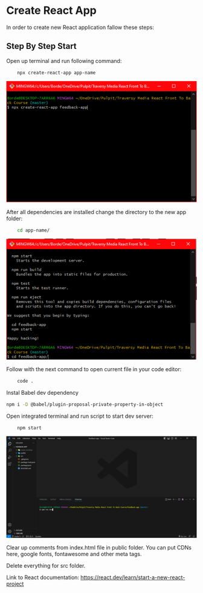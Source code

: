 # **Create React App**

In order to create new React application fallow these steps:

## **Step By Step Start**

Open up terminal and run following command:

```bash
    npx create-react-app app-name
```

![terminal window](../images/Screenshot_1.png)

After all dependencies are installed change the directory to the new app folder:

```bash
    cd app-name/
```

![terminal window](../images/Screenshot_2.png)

Follow with the next command to open current file in your code editor:

```bash
    code .
```

Instal Babel dev dependency

```bash
npm i -D @babel/plugin-proposal-private-property-in-object
```

Open integrated terminal and run script to start dev server:

```bash
    npm start
```

![vs code environment](../images/Screenshot_3.png)

Clear up comments from index.html file in public folder. You can put CDNs here, google fonts, fontawesome and other meta tags.

Delete everything for src folder.

Link to React documentation:
https://react.dev/learn/start-a-new-react-project
